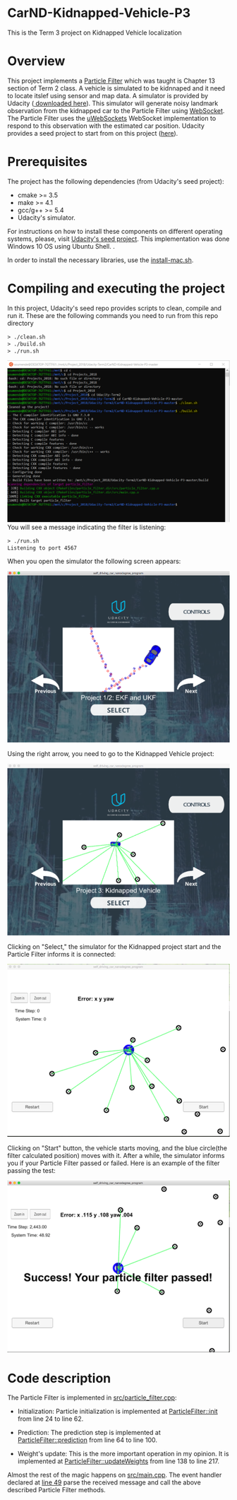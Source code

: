 # CarND-Kidnapped-Vehicle-P3
This is the Term 3 project on Kidnapped Vehicle localization

# Overview

This project implements a [Particle Filter](https://bit.ly/2A8MHpJ) which was taught is Chapter 13 section of Term 2 class. A vehicle is simulated to be kidnnaped and it need to locate itslef using sensor and map data. A simulator is provided by Udacity ([ downloaded here](https://github.com/udacity/self-driving-car-sim/releases)). This simulator will generate noisy landmark observation from the kidnapped car to the Particle Filter using [WebSocket](https://en.wikipedia.org/wiki/WebSocket). The Particle Filter uses the [uWebSockets](https://github.com/uNetworking/uWebSockets) WebSocket implementation to respond to this observation with the estimated car position. Udacity provides a seed project to start from on this project ([here](https://github.com/udacity/CarND-Kidnapped-Vehicle-Project)).

# Prerequisites

The project has the following dependencies (from Udacity's seed project):

- cmake >= 3.5
- make >= 4.1
- gcc/g++ >= 5.4
- Udacity's simulator.

For instructions on how to install these components on different operating systems, please, visit [Udacity's seed project](https://github.com/udacity/CarND-Kidnapped-Vehicle-Project). This implementation was done Windows 10 OS using Ubuntu Shell. .


In order to install the necessary libraries, use the [install-mac.sh](./install-mac.sh).

# Compiling and executing the project

In this project, Udacity's seed repo provides scripts to clean, compile and run it. These are the following commands you need to run from this repo directory

```
> ./clean.sh
> ./build.sh
> ./run.sh
```
![See Screenshot](./images/ubuntu_shell.PNG)
You will see a message indicating the filter is listening:

```
> ./run.sh
Listening to port 4567

```

When you open the simulator the following screen appears:

![Simulator first screen](images/simulator_first_screen.png)

Using the right arrow, you need to go to the Kidnapped Vehicle project:

![Simulator Kidnapped Vehicle project](images/simulator_kidnapped_vehicle_project.png)

Clicking on "Select," the simulator for the Kidnapped project start and the Particle Filter informs it is connected:

![Simulator Kidnapped Vehicle project first screen](images/simulator_kidnapped_vehicle_first_screen.png)

Clicking on "Start" button, the vehicle starts moving, and the blue circle(the filter calculated position) moves with it. After a while, the simulator informs you if your Particle Filter passed or failed. Here is an example of the filter passing the test:

![Simulator Kidnapped Vehicle Passed](images/simulator_final_state.png)

# Code description

The Particle Filter is implemented in [src/particle_filter.cpp](./src/particle_filter.cpp):

- Initialization: Particle initialization is implemented at [ParticleFilter::init](./src/particle_filter.cpp#L24) from line 24 to line 62.

- Prediction: The prediction step is implemented at [ParticleFilter::prediction](./src/particle_filter.cpp#L64) from line 64 to line 100.

- Weight's update: This is the more important operation in my opinion. It is implemented at [ParticleFilter::updateWeights](./src/particle_filter.cpp#L64) from line 138 to line 217.

Almost the rest of the magic happens on [src/main.cpp](./src/main.cpp). The event handler declared at [line 49](./src/main.cpp#L49) parse the received message and call the above described Particle Filter methods.
